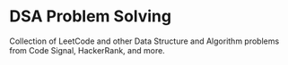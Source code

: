# DSA Problem Solving
Collection of LeetCode and other Data Structure and Algorithm problems from Code Signal, HackerRank, and more.
